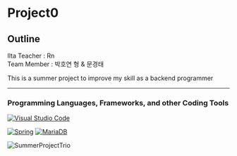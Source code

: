 # Project0

## Outline
Ilta Teacher : Rn <br>
Team Member : 박호연 형 & 문경태

This is a summer project to improve my skill as a backend programmer
___
### Programming Languages, Frameworks, and other Coding Tools
[![Visual Studio Code](https://img.shields.io/badge/Visual%20Studio%20Code-0078d7.svg?style=for-the-badge&logo=visual-studio-code&logoColor=white)](https://code.visualstudio.com/)

[![Spring](https://img.shields.io/badge/spring-%236DB33F.svg?style=for-the-badge&logo=spring&logoColor=white)](https://spring.io/) [![MariaDB](https://img.shields.io/badge/MariaDB-003545?style=for-the-badge&logo=mariadb&logoColor=white)](https://mariadb.org/)

![SummerProjectTrio]()